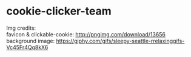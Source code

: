 # cookie-clicker-team  
Img credits:  
favicon & clickable-cookie: http://pngimg.com/download/13656  
background image: https://giphy.com/gifs/sleepy-seattle-rrelaxinggifs-Vc45Fr4Qq8kX6  
